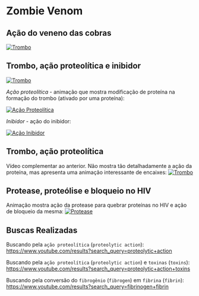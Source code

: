 # Zombie Venom

## Ação do veneno das cobras

[![Trombo](http://img.youtube.com/vi/ZCWPnmQj6LE/0.jpg)](https://youtu.be/ZCWPnmQj6LE)

## Trombo, ação proteolítica e inibidor

[![Trombo](http://img.youtube.com/vi/uYpv8T7Qoh0/0.jpg)](https://youtu.be/uYpv8T7Qoh0)

*Ação proteolítica* - animação que mostra modificação de proteína na formação do trombo (ativado por uma proteína):

[![Ação Proteolítica](http://img.youtube.com/vi/uYpv8T7Qoh0/3.jpg)](https://youtu.be/uYpv8T7Qoh0?start=57)

*Inibidor* - ação do inibidor:

[![Ação Inibidor](http://img.youtube.com/vi/uYpv8T7Qoh0/2.jpg)](https://youtu.be/uYpv8T7Qoh0?start=93)

## Trombo, ação proteolítica

Vídeo complementar ao anterior. Não mostra tão detalhadamente a ação da proteína, mas apresenta uma animação interessante de encaixes:
[![Trombo](http://img.youtube.com/vi/_yQD0U3ZtCs/0.jpg)](https://youtu.be/_yQD0U3ZtCs)

## Protease, proteólise e bloqueio no HIV

Animação mostra ação da protease para quebrar proteínas no HIV e ação de bloqueio da mesma:
[![Protease](http://img.youtube.com/vi/dDo_s6a3wcM/0.jpg)](https://youtu.be/dDo_s6a3wcM)

## Buscas Realizadas

Buscando pela `ação proteolítica` (`proteolytic action`):
https://www.youtube.com/results?search_query=proteolytic+action

Buscando pela `ação proteolítica` (`proteolytic action`) e `toxinas` (`toxins`):
https://www.youtube.com/results?search_query=proteolytic+action+toxins

Buscando pela conversão do `fibrogênio` (`fibrogen`) em `fibrina` (`fibrin`):
https://www.youtube.com/results?search_query=fibrinogen+fibrin

